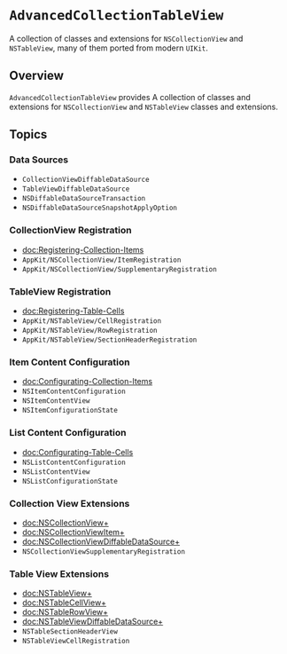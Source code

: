 # ``AdvancedCollectionTableView``

A collection of classes and extensions for `NSCollectionView` and `NSTableView`, many of them ported from modern `UIKit`.

## Overview

`AdvancedCollectionTableView` provides A collection of classes and extensions for `NSCollectionView` and `NSTableView` classes and extensions.

## Topics

### Data Sources

- ``CollectionViewDiffableDataSource``
- ``TableViewDiffableDataSource``
- ``NSDiffableDataSourceTransaction``
- ``NSDiffableDataSourceSnapshotApplyOption``

### CollectionView Registration

- <doc:Registering-Collection-Items>
- ``AppKit/NSCollectionView/ItemRegistration``
- ``AppKit/NSCollectionView/SupplementaryRegistration``

### TableView Registration

- <doc:Registering-Table-Cells>
- ``AppKit/NSTableView/CellRegistration``
- ``AppKit/NSTableView/RowRegistration``
- ``AppKit/NSTableView/SectionHeaderRegistration``

### Item Content Configuration

- <doc:Configurating-Collection-Items>
- ``NSItemContentConfiguration``
- ``NSItemContentView``
- ``NSItemConfigurationState``

### List Content Configuration

- <doc:Configurating-Table-Cells>
- ``NSListContentConfiguration``
- ``NSListContentView``
- ``NSListConfigurationState``

### Collection View Extensions

- <doc:NSCollectionView+>
- <doc:NSCollectionViewItem+>
- <doc:NSCollectionViewDiffableDataSource+>
- ``NSCollectionViewSupplementaryRegistration``

### Table View Extensions

- <doc:NSTableView+>
- <doc:NSTableCellView+>
- <doc:NSTableRowView+>
- <doc:NSTableViewDiffableDataSource+>
- ``NSTableSectionHeaderView``
- ``NSTableViewCellRegistration``
